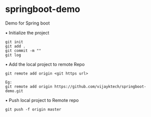# springboot-demo
Demo for Spring boot

• Initialize the project

	git init
	git add .
	git commit -m ""
	git log

• Add the local project to remote Repo

	git remote add origin <git https url>
 
	Eg: 
	git remote add origin https://github.com/vijayktech/springboot-demo.git

• Push local project to Remote repo

 	git push -f origin master

